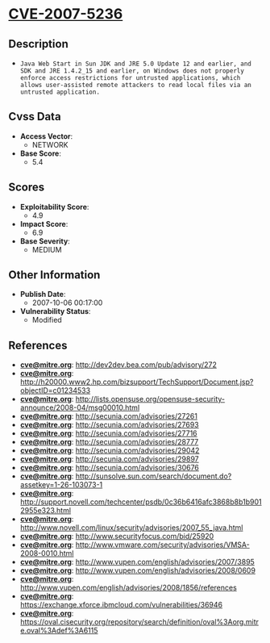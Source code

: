 
# [CVE-2007-5236](https://cve.mitre.org/cgi-bin/cvename.cgi?name=CVE-2007-5236)

## Description

- `Java Web Start in Sun JDK and JRE 5.0 Update 12 and earlier, and SDK and JRE 1.4.2_15 and earlier, on Windows does not properly enforce access restrictions for untrusted applications, which allows user-assisted remote attackers to read local files via an untrusted application.`

## Cvss Data

- **Access Vector**:
  - NETWORK
- **Base Score**:
  - 5.4

## Scores

- **Exploitability Score**:
  - 4.9
- **Impact Score**:
  - 6.9
- **Base Severity**:
  - MEDIUM

## Other Information

- **Publish Date**:
  - 2007-10-06 00:17:00
- **Vulnerability Status**:
  - Modified

## References

- **cve@mitre.org**: http://dev2dev.bea.com/pub/advisory/272
- **cve@mitre.org**: http://h20000.www2.hp.com/bizsupport/TechSupport/Document.jsp?objectID=c01234533
- **cve@mitre.org**: http://lists.opensuse.org/opensuse-security-announce/2008-04/msg00010.html
- **cve@mitre.org**: http://secunia.com/advisories/27261
- **cve@mitre.org**: http://secunia.com/advisories/27693
- **cve@mitre.org**: http://secunia.com/advisories/27716
- **cve@mitre.org**: http://secunia.com/advisories/28777
- **cve@mitre.org**: http://secunia.com/advisories/29042
- **cve@mitre.org**: http://secunia.com/advisories/29897
- **cve@mitre.org**: http://secunia.com/advisories/30676
- **cve@mitre.org**: http://sunsolve.sun.com/search/document.do?assetkey=1-26-103073-1
- **cve@mitre.org**: http://support.novell.com/techcenter/psdb/0c36b6416afc3868b8b1b9012955e323.html
- **cve@mitre.org**: http://www.novell.com/linux/security/advisories/2007_55_java.html
- **cve@mitre.org**: http://www.securityfocus.com/bid/25920
- **cve@mitre.org**: http://www.vmware.com/security/advisories/VMSA-2008-0010.html
- **cve@mitre.org**: http://www.vupen.com/english/advisories/2007/3895
- **cve@mitre.org**: http://www.vupen.com/english/advisories/2008/0609
- **cve@mitre.org**: http://www.vupen.com/english/advisories/2008/1856/references
- **cve@mitre.org**: https://exchange.xforce.ibmcloud.com/vulnerabilities/36946
- **cve@mitre.org**: https://oval.cisecurity.org/repository/search/definition/oval%3Aorg.mitre.oval%3Adef%3A6115
